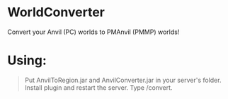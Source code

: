 # WorldConverter
Convert your Anvil (PC) worlds to PMAnvil (PMMP) worlds!

# Using:
> Put AnvilToRegion.jar and AnvilConverter.jar in your server's folder.
> Install plugin and restart the server.
> Type /convert.
